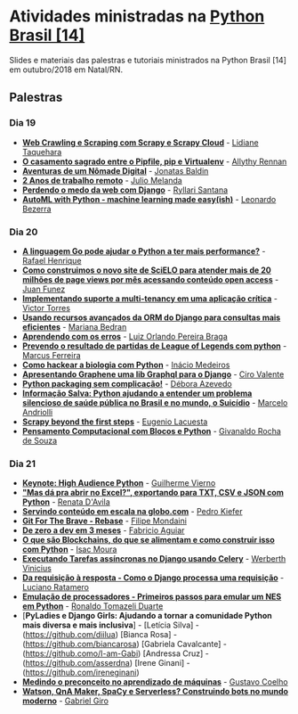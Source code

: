 # Atividades ministradas na [Python Brasil [14]](http://2018.pythonbrasil.org.br)

Slides e materiais das palestras e tutoriais ministrados na Python Brasil \[14\] em
outubro/2018 em Natal/RN.

## Palestras

### Dia 19
- [**Web Crawling e Scraping com Scrapy e Scrapy Cloud**](web_crawling_e_scraping_com_scrapy_e_scrapy_cloud) - [Lidiane Taquehara](https://github.com/lidimayra)
- [**O casamento sagrado entre o Pipfile, pip e Virtualenv**](o_casamento_sagrado_entre_o_pipfile_pip_e_virtualenv) - [Allythy Rennan](https://github.com/allythy)
- [**Aventuras de um Nômade Digital**](aventuras_de_um_nomade_digital) - [Jonatas Baldin](https://deployeveryday.com/)
- [**2 Anos de trabalho remoto**](2_anos_de_trabalho_remoto) - [Julio Melanda](https://juliomelanda.com.br/)
- [**Perdendo o medo da web com Django**](perdendo_o_medo_da_web_com_django) - [Ryllari Santana](https://github.com/ryllari)
- [**AutoML with Python - machine learning made easy(ish)**](automl_with_python) - [Leonardo Bezerra](https://github.com/leobezerra)

### Dia 20
- [**A linguagem Go pode ajudar o Python a ter mais performance?**](performance_python_com_golang) - [Rafael Henrique](https://github.com/rafaelhenrique/)
- [**Como construimos o novo site de SciELO para atender mais de 20 milhões de page views por mês acessando conteúdo open access**](projeto_opac_scielo) - [Juan Funez](https://github.com/jfunez/)
- [**Implementando suporte a multi-tenancy em uma aplicação crítica**](implementando_suporte_a_multi_tenancy_em_uma_aplicacao_critica) - [Victor Torres](https://github.com/victor-torres)
- [**Usando recursos avançados da ORM do Django para consultas mais eficientes**](usando_recursos_avancados_da_orm_do_django_para_consultas_mais_eficientes) - [Mariana Bedran](https://twitter.com/maribedran)
- [**Aprendendo com os erros**](aprendendo_com_os_erros) - [Luiz Orlando Pereira Braga](https://github.com/luizbraga)
- [**Prevendo o resultado de partidas de League of Legends com python**](prevendo_resultados_de_partidas_de_lol_com_python) - [Marcus Ferreira](https://github.com/marcusdefgh)
- [**Como hackear a biologia com Python**](como_hackear_a_biologia_com_python) - [Inácio Medeiros](https://github.com/inaciomdrs)
- [**Apresentando Graphene uma lib Graphql para o Django**](apresentando_graphene_uma_lib_graphql_para_o_django) - [Ciro Valente](https://github.com/cvalentefilho)
- [**Python packaging sem complicação!**](python_packaging_sem_complicação) - [Débora Azevedo](https://twitter.com/pydebb)
- [**Informação Salva: Python ajudando a entender um problema silencioso de saúde pública no Brasil e no mundo, o Suicídio**](informacao_salva_python_ajudando_a_entender_um_problema_silencioso_de_saude_publica_no_brasil_e_no_mundo_o_suicidio) - [Marcelo Andriolli](https://github.com/marceloandriolli/)
- [**Scrapy beyond the first steps**](scrapy_beyond_the_first_steps) - [Eugenio Lacuesta](https://github.com/elacuesta)
- [**Pensamento Computacional com Blocos e Python**](blocos_e_python) - [Givanaldo Rocha de Souza](http://docente.ifrn.edu.br/givanaldorocha)

### Dia 21
- [**Keynote: High Audience Python**](high_audience_python) - [Guilherme Vierno](https://github.com/vierno)
- [**"Mas dá pra abrir no Excel?", exportando para TXT, CSV e JSON com Python**](mas_da_pra_abrir_no_excel_exportar_para_txt_csv_json) - [Renata D'Avila](https://github.com/rsip22)
- [**Servindo conteúdo em escala na globo.com**](servindo_conteudo_em_escala_na_globocom) - [Pedro Kiefer](https://github.com/pedrokiefer)
- [**Git For The Brave - Rebase**](git_for_the_brave_rebase) - [Filipe Mondaini](https://github.com/mondaini)
- [**De zero a dev em 3 meses**](zero_a_dev_em_3_meses) - [Fabricio Aguiar](https://github.com/fabricio-aguiar)
- [**O que são Blockchains, do que se alimentam e como construir isso com Python**](o_que_sao_blockchains) - [Isac Moura](https://github.com/isacmoura)
- [**Executando Tarefas assíncronas no Django usando Celery**](executando-tarefas-assincronas-no-django-usando-celery) - [Werberth Vinicius](https://github.com/werberth)
- [**Da requisição à resposta - Como o Django processa uma requisição**](da_requisição_%20à_resposta_como_o_django_processa_uma_requisição) - [Luciano Ratamero](https://github.com/lucianoratamero/)
- [**Emulação de processadores - Primeiros passos para emular um NES em Python**](primeiros_passos_para_emular_um_nes) - [Ronaldo Tomazeli Duarte](https://github.com/ronaldotd/)
- [**PyLadies e Django Girls: Ajudando a tornar a comunidade Python mais diversa e mais inclusiva**] - [Letícia Silva] - (https://github.com/diilua) [Bianca Rosa] - (https://github.com/biancarosa) [Gabriela Cavalcante] - (https://github.como/I-am-Gabi) [Andressa Cruz] - (https://github.com/asserdna) [Irene Ginani] - (https://github.com/ireneginani) 
- [**Medindo o preconceito no aprendizado de máquinas**](medindo_preconceito_no_aprendizado_de_maquinas) - [Gustavo Coelho](https://github.com/gusrabbit)
- [**Watson, QnA Maker, SpaCy e Serverless? Construindo bots no mundo moderno**](watson_qnamaker_spacy_e_watson_bots_no_mundo_moderno) - [Gabriel Giro](https://github.com/gagres)
